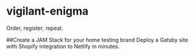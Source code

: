 # vigilant-enigma
Order, register, repeat.

##Create a JAM Stack for your home testing brand
Deploy a Gatsby site with Shopify integration to Netlify in minutes.
